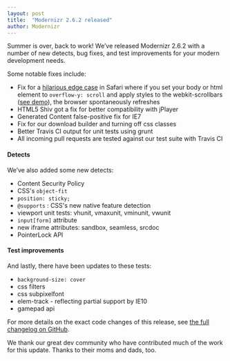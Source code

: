 ```yaml
---
layout: post
title:  "Modernizr 2.6.2 released"
author: Modernizr
---
```


Summer is over, back to work! We’ve released Modernizr 2.6.2 with a number of new detects, bug fixes, and test improvements for your modern development needs.

Some notable fixes include:

* Fix for a [hilarious edge case](https://github.com/Modernizr/Modernizr/issues/524) in Safari where if you set your body or html element to `overflow-y: scroll` and apply styles to the webkit-scrollbars ([see demo](http://jsbin.com/ecetor/4/edit#html)), the browser spontaneously refreshes
* HTML5 Shiv got a fix for better compatibility with jPlayer
* Generated Content false-positive fix for IE7
* Fix for our download builder and turning off css classes
* Better Travis CI output for unit tests using grunt
* All incoming pull requests are tested against our test suite with Travis CI

#### Detects

We’ve also added some new detects:

* Content Security Policy
* CSS's `object-fit`
* `position: sticky;`
* `@supports` : CSS's new native feature detection
* viewport unit tests: vhunit, vmaxunit, vminunit, vwunit
* `input[form]` attribute
* new iframe attributes: sandbox, seamless, srcdoc
* PointerLock API

#### Test improvements

And lastly, there have been updates to these tests:

* `background-size: cover`
* css filters
* css subpixelfont
* elem-track - reflecting partial support by IE10
* gamepad api

For more details on the exact code changes of this release, see [the full changelog on GitHub](https://github.com/Modernizr/Modernizr/compare/v2.6.1...v2.6.2).

We thank our great dev community who have contributed much of the work for this update. Thanks to their moms and dads, too.
